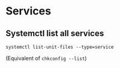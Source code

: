 # Services

## Systemctl list all services

`systemctl list-unit-files --type=service`

(Equivalent of `chkconfig --list`)